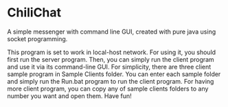 # ChiliChat
A simple messenger with command line GUI, created with pure java using socket programming.

This program is set to work in local-host network.
For using it, you should first run the server program.
Then, you can simply run the client program and use it via its command-line GUI.
For simplicity, there are three client sample program in Sample Clients folder. You can enter each sample folder and simply run the Run.bat program to run the client program.
For having more client program, you can copy any of sample clients folders to any number you want and open them.
Have fun!
